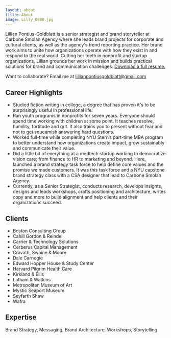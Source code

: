 ```yaml
---
layout: about
title: About
image: Lilly_0988.jpg
---
```

Lillian Pontius-Goldblatt is a senior strategist and brand storyteller at Carbone Smolan Agency where she leads brand projects for corporate and cultural clients, as well as the agency's trend reporting practice. Her brand work aims to unite how organizations operate with how they exist in and respond to the real world. Cutting her teeth in nonprofit and startup organizations, Lillian grounds her work in mission and builds practical solutions for brand and communication challenges. [Download a full resume.](/assets/LPGResume.pdf)

Want to collaborate? Email me at [lillianpontiusgoldblatt@gmail.com](mailto:lillianpontiusgoldblatt@gmail.com)

## Career Highlights
- Studied fiction writing in college, a degree that has proven it's to be surprisingly useful in professional life.
- Ran youth programs in nonprofits for seven years. Everyone should spend time working with children at some point. It teaches resolve, humility, fortitude and grit. It also trains you to present without fear and not to get squeamish answering hard questions.
- Worked full-time while completing NYU Stern’s part-time MBA program to better understand how organizations create impact, grow sustainably and communicate their value.
- Did a little bit of everything at a medtech startup working to democratize vision care; from finance to HR to marketing and beyond. Here, launched a brand strategy task force to help define core values and the promise we made customers. It was this task force and a NYU capstone brand strategy class with a CSA designer that lead to Carbone Smolan Agency.
- Currently, as a Senior Strategist, conducts research, develops insights, designs and leads workshops, crafts positioning and architecture, writes copy and more to build alignment and help clients and their organizations succeed.

## Clients
- Boston Consulting Group
- Cahill Gordon & Reindel
- Carrier & Technology Solutions
- Cerberus Capital Management
- Cravath, Swaine & Moore
- Dale Carnegie
- Edward Hopper House & Study Center
- Harvard Pilgrim Health Care
- Kirkland & Ellis
- Latham & Watkins
- Metropolitan Museum of Art
- Mystic Seaport Museum
- Seyfarth Shaw
- Wafra

## Expertise
Brand Strategy, Messaging, Brand Architecture, Workshops, Storytelling
